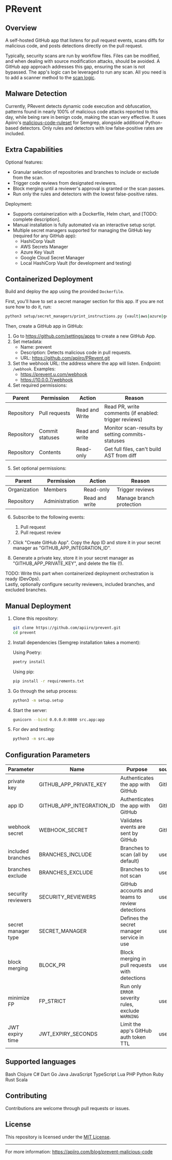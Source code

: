 # PRevent


## Overview

A self-hosted GitHub app that listens for pull request events, scans diffs for malicious code, and posts detections directly on the pull request.

Typically, security scans are run by workflow files. Files can be modified, and when dealing with source modification attacks, should be avoided. A GitHub app approach addresses this gap, ensuring the scan is not bypassed. The app's logic can be leveraged to run any scan. All you need is to add a scanner method to the [scan logic](https://github.com/apiiro/prevent/blob/main/src/scan/scan_logic.py).


## Malware Detection

Currently, PRevent detects dynamic code execution and obfuscation, patterns found in nearly 100% of malicious code attacks reported to this day, while being rare in benign code, making the scan very effective. It uses Apiiro's [malicious-code-ruleset](https://github.com/apiiro/malicious-code-ruleset.git) for Semgrep, alongside additional Python-based detectors. Only rules and detectors with low false-positive rates are included. 


## Extra Capabilities

Optional features:
- Granular selection of repositories and branches to include or exclude from the scan.
- Trigger code reviews from designated reviewers.
- Block merging until a reviewer's approval is granted or the scan passes.
- Run only the rules and detectors with the lowest false-positive rates.

Deployment:
- Supports containerization with a Dockerfile, Helm chart, and [TODO: complete description].
- Manual installation is fully automated via an interactive setup script.
- Multiple secret managers supported for managing the GitHub key (required for any GitHub app):
  - HashiCorp Vault
  - AWS Secrets Manager
  - Azure Key Vault
  - Google Cloud Secret Manager
  - Local HashiCorp Vault (for development and testing)


## Containerized Deployment 

Build and deploy the app using the provided `Dockerfile`.

First, you'll have to set a secret manager section for this app. If you are not sure how to do it, run:
```bash
python3 setup/secret_managers/print_instructions.py {vault|aws|azure|gcloud|local}
```

Then, create a GitHub app in GitHub:
1. Go to https://github.com/settings/apps to create a new GitHub App.
2. Set metadata:  
   - Name: prevent  
   - Description: Detects malicious code in pull requests.  
   - URL: https://github.com/apiiro/PRevent.git
3. Set the webhook URL: the address where the app will listen. Endpoint: `/webhook`. Examples:  
   - https://prevent.u.com/webhook  
   - https://10.0.0.7/webhook
4. Set required permissions:

| Parent     | Permission      | Action          | Reason                                                |
|------------|-----------------|-----------------|-------------------------------------------------------|
| Repository | Pull requests   | Read and Write  | Read PR, write comments (if enabled: trigger reviews) |
| Repository | Commit statuses | Read and write  | Monitor scan-results by setting commits-statuses      |
| Repository | Contents        | Read-only       | Get full files, can't build AST from diff             |

5. Set optional permissions:

| Parent        | Permission     | Action          | Reason                   |
|---------------|----------------|-----------------|--------------------------|
| Organization  | Members        | Read-only       | Trigger reviews          |
| Repository    | Administration | Read and write  | Manage branch protection |

6. Subscribe to the following events:
   1. Pull request
   2. Pull request review

7. Click "Create GitHub App". Copy the App ID and store it in your secret manager as "GITHUB_APP_INTEGRATION_ID".
8. Generate a private key, store it in your secret manager as "GITHUB_APP_PRIVATE_KEY", and delete the file (!).

TODO: Write this part when containerized deployment orchestration is ready (DevOps).  
Lastly, optionally configure security reviewers, included branches, and excluded branches.


## Manual Deployment

1. Clone this repository:
   ```bash
   git clone https://github.com/apiiro/prevent.git
   cd prevent
   ```
2. Install dependencies (Semgrep installation takes a moment):

   Using Poetry:
   ```bash
   poetry install
   ```

   Using pip:
   ```bash
   pip install -r requirements.txt
   ```
3. Go through the setup process:
   ```bash
   python3 -m setup.setup
   ```
4. Start the server:
   ```bash
   gunicorn --bind 0.0.0.0:8080 src.app:app 
   ```
5. For dev and testing:
   ```bash
   python3 -m src.app 
   ```

## Configuration Parameters

| Parameter           | Name                      | Purpose                                             | source | Storage         | Default |
|---------------------|---------------------------|-----------------------------------------------------|--------|-----------------|---------|
| private key         | GITHUB_APP_PRIVATE_KEY    | Authenticates the app with GitHub                   | GitHub | secret manager  | -       |
| app ID              | GITHUB_APP_INTEGRATION_ID | Authenticates the app with GitHub                   | GitHub | secret manager  | -       |
| webhook secret      | WEBHOOK_SECRET            | Validates events are sent by GitHub                 | GitHub | secret manager  | -       |
| included branches   | BRANCHES_INCLUDE          | Branches to scan (all by default)                   | user   | secret manager  | {}      |
| branches exclude    | BRANCHES_EXCLUDE          | Branches to not scan                                | user   | secret manager  | {}      |
| security reviewers  | SECURITY_REVIEWERS        | GitHub accounts and teams to review detections      | user   | secret manager  | []      |
| secret manager type | SECRET_MANAGER            | Defines the secret manager service in use           | user   | src/settings.py | vault   |
| block merging       | BLOCK_PR                  | Block merging in pull requests with detections      | user   | src/settings.py | False   |
| minimize FP         | FP_STRICT                 | Run only `ERROR` severity rules, exclude `WARNING`  | user   | src/settings.py | False   |
| JWT expiry time     | JWT_EXPIRY_SECONDS        | Limit the app's GitHub auth token TTL               | user   | src/settings.py | 120     |  


## Supported languages

Bash
Clojure
C#
Dart
Go
Java
JavaScript
TypeScript
Lua
PHP
Python
Ruby
Rust
Scala


## Contributing

Contributions are welcome through pull requests or issues.

## License

This repository is licensed under the [MIT License](LICENSE).

---

For more information:
https://apiiro.com/blog/prevent-malicious-code
